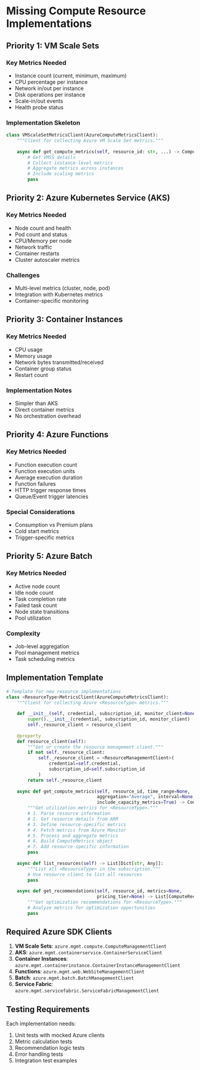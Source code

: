 # Missing Compute Resource Implementations

## Priority 1: VM Scale Sets

### Key Metrics Needed
- Instance count (current, minimum, maximum)
- CPU percentage per instance
- Network in/out per instance
- Disk operations per instance
- Scale-in/out events
- Health probe status

### Implementation Skeleton
```python
class VMScaleSetMetricsClient(AzureComputeMetricsClient):
    """Client for collecting Azure VM Scale Set metrics."""
    
    async def get_compute_metrics(self, resource_id: str, ...) -> ComputeMetrics:
        # Get VMSS details
        # Collect instance-level metrics
        # Aggregate metrics across instances
        # Include scaling metrics
        pass
```

## Priority 2: Azure Kubernetes Service (AKS)

### Key Metrics Needed
- Node count and health
- Pod count and status
- CPU/Memory per node
- Network traffic
- Container restarts
- Cluster autoscaler metrics

### Challenges
- Multi-level metrics (cluster, node, pod)
- Integration with Kubernetes metrics
- Container-specific monitoring

## Priority 3: Container Instances

### Key Metrics Needed
- CPU usage
- Memory usage
- Network bytes transmitted/received
- Container group status
- Restart count

### Implementation Notes
- Simpler than AKS
- Direct container metrics
- No orchestration overhead

## Priority 4: Azure Functions

### Key Metrics Needed
- Function execution count
- Function execution units
- Average execution duration
- Function failures
- HTTP trigger response times
- Queue/Event trigger latencies

### Special Considerations
- Consumption vs Premium plans
- Cold start metrics
- Trigger-specific metrics

## Priority 5: Azure Batch

### Key Metrics Needed
- Active node count
- Idle node count
- Task completion rate
- Failed task count
- Node state transitions
- Pool utilization

### Complexity
- Job-level aggregation
- Pool management metrics
- Task scheduling metrics

## Implementation Template

```python
# Template for new resource implementations
class <ResourceType>MetricsClient(AzureComputeMetricsClient):
    """Client for collecting Azure <ResourceType> metrics."""
    
    def __init__(self, credential, subscription_id, monitor_client=None, resource_client=None):
        super().__init__(credential, subscription_id, monitor_client)
        self._resource_client = resource_client
    
    @property
    def resource_client(self):
        """Get or create the resource management client."""
        if not self._resource_client:
            self._resource_client = <ResourceManagementClient>(
                credential=self.credential,
                subscription_id=self.subscription_id
            )
        return self._resource_client
    
    async def get_compute_metrics(self, resource_id, time_range=None, 
                                  aggregation="Average", interval=None,
                                  include_capacity_metrics=True) -> ComputeMetrics:
        """Get utilization metrics for <ResourceType>."""
        # 1. Parse resource information
        # 2. Get resource details from ARM
        # 3. Define resource-specific metrics
        # 4. Fetch metrics from Azure Monitor
        # 5. Process and aggregate metrics
        # 6. Build ComputeMetrics object
        # 7. Add resource-specific information
        pass
    
    async def list_resources(self) -> List[Dict[str, Any]]:
        """List all <ResourceType> in the subscription."""
        # Use resource client to list all resources
        pass
    
    async def get_recommendations(self, resource_id, metrics=None, 
                                  pricing_tier=None) -> List[ComputeRecommendation]:
        """Get optimization recommendations for <ResourceType>."""
        # Analyze metrics for optimization opportunities
        pass
```

## Required Azure SDK Clients

1. **VM Scale Sets**: `azure.mgmt.compute.ComputeManagementClient`
2. **AKS**: `azure.mgmt.containerservice.ContainerServiceClient`
3. **Container Instances**: `azure.mgmt.containerinstance.ContainerInstanceManagementClient`
4. **Functions**: `azure.mgmt.web.WebSiteManagementClient`
5. **Batch**: `azure.mgmt.batch.BatchManagementClient`
6. **Service Fabric**: `azure.mgmt.servicefabric.ServiceFabricManagementClient`

## Testing Requirements

Each implementation needs:
1. Unit tests with mocked Azure clients
2. Metric calculation tests
3. Recommendation logic tests
4. Error handling tests
5. Integration test examples